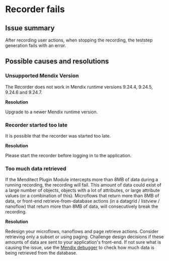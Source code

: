 # Recorder fails

## Issue summary

After recording user actions, when stopping the recording, the teststep generation fails with an error.


## Possible causes and resolutions

### Unsupported Mendix Version

The Recorder does not work in Mendix runtime versions 9.24.4, 9.24.5, 9.24.6 and 9.24.7.

**Resolution**

Upgrade to a newer Mendix runtime version.

### Recorder started too late

It is possible that the recorder was started too late. 

**Resolution**

Please start the recorder before logging in to the application.

### Too much data retrieved

If the Menditect Plugin Module intercepts more than 8MB of data during a running recording, the recording will fail. This amount of data could exist of a large number of objects, objects with a lot of attributes, or large attribute values (or a combination of this). Microflows that return more than 8MB of data, or front-end retrieve-from-database actions (in a datagrid / listview / nanoflow) that return more than 8MB of data, will consecutively break the recording.

**Resolution**

Redesign your microflows, nanoflows and page retrieve actions. Consider retrieving only a subset or using paging. Challenge design decisions if these amounts of data are sent to your application's front-end. If not sure what is causing the issue, use the [Mendix debugger](https://docs.mendix.com/refguide/debug-microflows-and-nanoflows/) to check how much data is being retrieved from the database. 